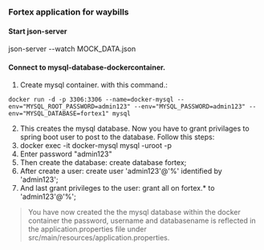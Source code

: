 ### Fortex application for waybills

#### Start json-server
json-server --watch MOCK_DATA.json 

#### Connect to mysql-database-dockercontainer.
1. Create mysql container. with this command.:
```shell
docker run -d -p 3306:3306 --name=docker-mysql --env="MYSQL_ROOT_PASSWORD=admin123" --env="MYSQL_PASSWORD=admin123" --env="MYSQL_DATABASE=fortex1" mysql
```
2. This creates the mysql database. Now you have to grant privilages to
spring boot user to post to the database. Follow this steps:
  1. docker exec -it docker-mysql mysql -uroot -p
  2. Enter password "admin123"
  3. Then create the database:  create database fortex;
  4. After create a user: create user 'admin123'@'%' identified by 'admin123'; 
  5. And last grant privileges to the user:
    grant all on fortex.* to 'admin123'@'%';

> You have now created the the mysql database within the docker container
the password, username and databasename is reflected in the 
application.properties file under src/main/resources/application.properties.
